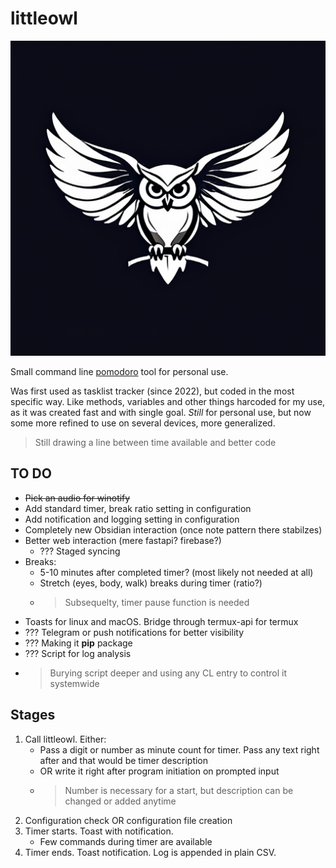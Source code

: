 # littleowl

![logo](./assets/icon.png)

Small command line [pomodoro](https://en.wikipedia.org/wiki/Pomodoro_Technique) tool for personal use. 

Was first used as tasklist tracker (since 2022), but coded in the most specific way. Like methods, variables and other things harcoded for my use, as it was created fast and with single goal. *Still* for personal use, but now some more refined to use on several devices, more generalized.

> Still drawing a line between time available and better code

## TO DO

* ~~Pick an audio for winotify~~
* Add standard timer, break ratio setting in configuration
* Add notification and logging setting in configuration
* Completely new Obsidian interaction (once note pattern there stabilzes)
* Better web interaction (mere fastapi? firebase?)
    * ??? Staged syncing
* Breaks:
    * 5-10 minutes after completed timer? (most likely not needed at all)
    * Stretch (eyes, body, walk) breaks during timer (ratio?)
    * > Subsequelty, timer pause function is needed
* Toasts for linux and macOS. Bridge through termux-api for termux
* ??? Telegram or push notifications for better visibility
* ??? Making it **pip** package
* ??? Script for log analysis 
* > Burying script deeper and using any CL entry to control it systemwide

## Stages

1) Call littleowl. Either:
    * Pass a digit or number as minute count for timer. Pass any text right after and that would be timer description
    * OR write it right after program initiation on prompted input
    * > Number is necessary for a start, but description can be changed or added anytime
2) Configuration check OR configuration file creation 
3) Timer starts. Toast with notification.
    * Few commands during timer are available
4) Timer ends. Toast notification. Log is appended in plain CSV.

